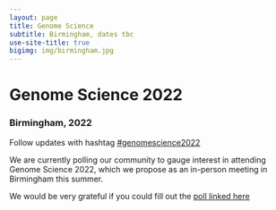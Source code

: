 ```yaml
---
layout: page
title: Genome Science
subtitle: Birmingham, dates tbc
use-site-title: true
bigimg: img/birmingham.jpg
---
```


# Genome Science 2022
  
### Birmingham, 2022

Follow updates with hashtag [#genomescience2022](https://twitter.com/search?q=%23GenomeScience2022)

We are currently polling our community to gauge interest in attending Genome Science 2022, which we propose as an in-person meeting in Birmingham this summer.

We would be very grateful if you could fill out the [poll linked here](https://tinyurl.com/jytm2n8m)



